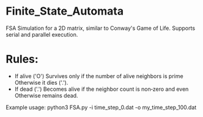 # Finite_State_Automata
FSA Simulation for a 2D matrix, similar to Conway's Game of Life. Supports serial and parallel execution.

# Rules:
- If alive ('O')
  Survives only if the number of alive neighbors is prime
  Otherwise it dies ('.').
- If dead ('.')
  Becomes alive if the neighbor count is non‑zero and even
  Otherwise remains dead.

Example usage:
python3 FSA.py -i time_step_0.dat -o my_time_step_100.dat
